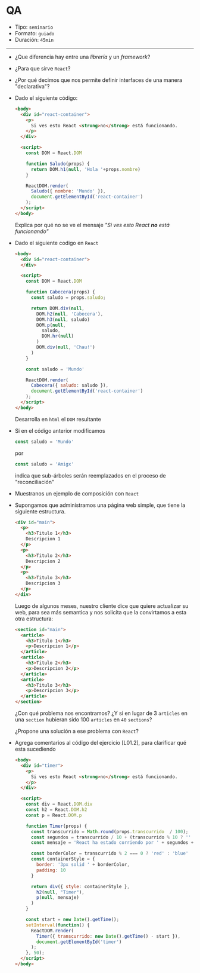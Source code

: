 # QA

* Tipo: `seminario`
* Formato: `guiado`
* Duración: `45min`

***

* ¿Que diferencia hay entre una *librería* y un *framework*?

* ¿Para que sirve `React`?

* ¿Por qué decimos que nos permite definir interfaces de una manera "declarativa"?

* Dado el siguiente código:
  ```html
  <body>
    <div id="react-container">
      <p>
        Si ves esto React <strong>no</strong> está funcionando.
      </p>
    </div>

    <script>
      const DOM = React.DOM

      function Saludo(props) {
        return DOM.h1(null, 'Hola '+props.nombre)
      }

      ReactDOM.render(
        Saludo({ nombre: 'Mundo' }),
        document.getElementById('react-container')
      );
    </script>
  </body>
  ```

  Explica por qué no se ve el mensaje *"Si ves esto React **no** está funcionando"*

* Dado el siguiente codigo en `React`

  ```html
  <body>
    <div id="react-container">
    </div>

    <script>
      const DOM = React.DOM

      function Cabecera(props) {
        const saludo = props.saludo;

        return DOM.div(null,
          DOM.h2(null, 'Cabecera'),
          DOM.h3(null, saludo)
          DOM.p(null,
            saludo,
            DOM.hr(null)
          )
          DOM.div(null, 'Chau!')
        )
      }

      const saludo = 'Mundo'

      ReactDOM.render(
        Cabecera({ saludo: saludo }),
        document.getElementById('react-container')
      );
    </script>
  </body>
  ```

  Desarrolla en `html` el `DOM` resultante

* Si en el código anterior modificamos
  ```js
  const saludo = 'Mundo'
  ```

  por

  ```js
  const saludo = 'Amigx'
  ```

  indica que sub-árboles serán reemplazados en el proceso de "reconciliación"

* Muestranos un ejemplo de composición con `React`

* Supongamos que administramos una página web simple, que tiene la siguiente estructura.

  ```html
  <div id="main">
    <p>
      <h3>Titulo 1</h3>
      Descripcion 1
    </p>
    <p>
      <h3>Titulo 2</h3>
      Descripcion 2
    </p>
    <p>
      <h3>Titulo 3</h3>
      Descripcion 3
    </p>
  </div>
  ```

  Luego de algunos meses, nuestro cliente dice que quiere actualizar su web,
  para sea más semantica y nos solicita que la convirtamos a esta otra
  estructura:

  ```html
  <section id="main">
    <article>
      <h3>Titulo 1</h3>
      <p>Descripcion 1</p>
    </article>
    <article>
      <h3>Titulo 2</h3>
      <p>Descripcion 2</p>
    </article>
    <article>
      <h3>Titulo 3</h3>
      <p>Descripcion 3</p>
    </article>
  </section>
  ```

  ¿Con qué problema nos encontramos? ¿Y si en lugar de 3 `articles` en una
  `section` hubieran sido 100 `articles` en `40` `sections`?

  ¿Propone una solución a ese problema con `React`?

* Agrega comentarios al código del ejercicio [L01.2], para clarificar qué esta
  sucediendo

  ```html
  <body>
    <div id="timer">
      <p>
        Si ves esto React <strong>no</strong> está funcionando.
      </p>
    </div>

    <script>
      const div = React.DOM.div
      const h2 = React.DOM.h2
      const p = React.DOM.p

      function Timer(props) {
        const transcurrido = Math.round(props.transcurrido  / 100);
        const segundos = transcurrido / 10 + (transcurrido % 10 ? '' : '.0' );
        const mensaje = 'React ha estado corriendo por ' + segundos + ' segundos.';

        const borderColor = transcurrido % 2 === 0 ? 'red' : 'blue'
        const containerStyle = {
          border: '3px solid ' + borderColor,
          padding: 10
        }

        return div({ style: containerStyle },
          h2(null, "Timer"),
          p(null, mensaje)
        )
      }

      const start = new Date().getTime();
      setInterval(function() {
        ReactDOM.render(
          Timer({ transcurrido: new Date().getTime() - start }),
          document.getElementById('timer')
        );
      }, 50);
    </script>
  </body>
  ```
